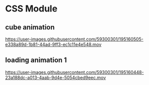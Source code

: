 # CSS Module
## cube animation
https://user-images.githubusercontent.com/59300301/195160505-e338a89d-1b81-44ad-9ff3-ec1c11e4e548.mov



## loading animation 1
https://user-images.githubusercontent.com/59300301/195160448-23a188dc-a013-4aab-9d4e-5054cbed9eec.mov
